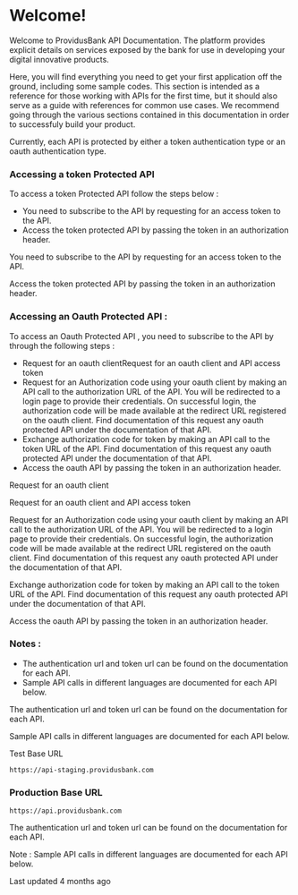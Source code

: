 # Welcome!

Welcome to ProvidusBank API Documentation. The platform provides explicit details on services exposed by the bank for use in developing your digital innovative products.

Here, you will find everything you need to get your first application off the ground, including some sample codes. This section is intended as a reference for those working with APIs for the first time, but it should also serve as a guide with references for common use cases. We recommend going through the various sections contained in this documentation in order to successfuly build your product.

Currently, each API is protected by either a token authentication type or an oauth authentication type.

### Accessing a token Protected API

To access a token Protected API follow the steps below :

- You need to subscribe to the API by requesting for an access token to the API.
- Access the token protected API by passing the token in an authorization header.

You need to subscribe to the API by requesting for an access token to the API.

Access the token protected API by passing the token in an authorization header.

### Accessing an Oauth Protected API :

To access an Oauth Protected API , you need to subscribe to the API by through the following steps :

- Request for an oauth clientRequest for an oauth client and API access token
- Request for an Authorization code using your oauth client by making an API call to the authorization URL of the API. You will be redirected to a login page to provide their credentials. On successful login, the authorization code will be made available at the redirect URL registered on the oauth client. Find documentation of this request any oauth protected API under the documentation of that API.
- Exchange authorization code for token by making an API call to the token URL of the API. Find documentation of this request any oauth protected API under the documentation of that API.
- Access the oauth API by passing the token in an authorization header.

Request for an oauth client

Request for an oauth client and API access token

Request for an Authorization code using your oauth client by making an API call to the authorization URL of the API. You will be redirected to a login page to provide their credentials. On successful login, the authorization code will be made available at the redirect URL registered on the oauth client. Find documentation of this request any oauth protected API under the documentation of that API.

Exchange authorization code for token by making an API call to the token URL of the API. Find documentation of this request any oauth protected API under the documentation of that API.

Access the oauth API by passing the token in an authorization header.

### Notes :

- The authentication url and token url can be found on the documentation for each API.
- Sample API calls in different languages are documented for each API below.

The authentication url and token url can be found on the documentation for each API.

Sample API calls in different languages are documented for each API below.

Test Base URL

```inline-grid min-w-full grid-cols-[auto_1fr] [count-reset:line] print:whitespace-pre-wrap
https://api-staging.providusbank.com
```

### Production Base URL

```inline-grid min-w-full grid-cols-[auto_1fr] [count-reset:line] print:whitespace-pre-wrap
https://api.providusbank.com
```

The authentication url and token url can be found on the documentation for each API.

Note : Sample API calls in different languages are documented for each API below.

Last updated 4 months ago